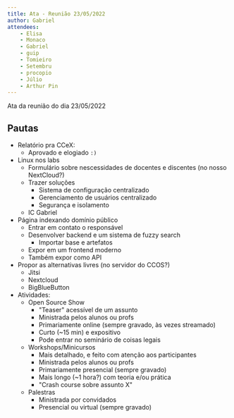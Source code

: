 ```yaml
---
title: Ata - Reunião 23/05/2022
author: Gabriel
attendees:
    - Elisa
    - Monaco
    - Gabriel
    - guip
    - Tomieiro
    - Setembru
    - procopio
    - Júlio
    - Arthur Pin
---
```


Ata da reunião do dia 23/05/2022

## Pautas

- Relatório pra CCeX:
    - Aprovado e elogiado `:)`
- Linux nos labs
    - Formulário sobre nescessidades de docentes e discentes (no nosso
      NextCloud?)
    - Trazer soluções
        - Sistema de configuração centralizado
        - Gerenciamento de usuários centralizado
        - Segurança e isolamento
    - IC Gabriel
- Página indexando domínio público
    - Entrar em contato o responsável
    - Desenvolver backend e um sistema de fuzzy search
        - Importar base e artefatos
    - Expor em um frontend moderno
    - Também expor como API
- Propor as alternativas livres (no servidor do CCOS?)
    - Jitsi
    - Nextcloud
    - BigBlueButton
- Atividades:
    - Open Source Show
        - "Teaser" acessível de um assunto
        - Ministrada pelos alunos ou profs
        - Primariamente online (sempre gravado, às vezes streamado)
        - Curto (~15 min) e expositivo
        - Pode entrar no seminário de coisas legais
    - Workshops/Minicursos
        - Mais detalhado, e feito com atenção aos participantes
        - Ministrada pelos alunos ou profs
        - Primariamente presencial (sempre gravado)
        - Mais longo (~1 hora?) com teoria e/ou prática
        - "Crash course sobre assunto X"
    - Palestras
        - Ministrada por convidados
        - Presencial ou virtual (sempre gravado)

